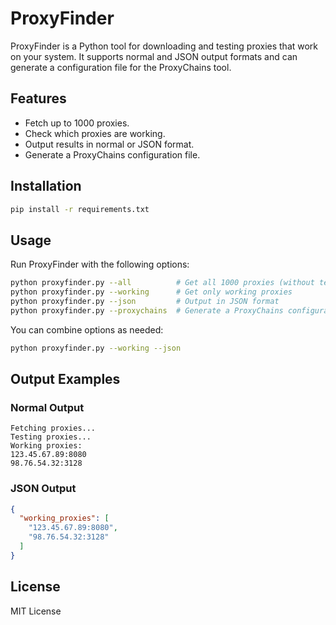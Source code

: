 # ProxyFinder

ProxyFinder is a Python tool for downloading and testing proxies that work on your system. It supports normal and JSON output formats and can generate a configuration file for the ProxyChains tool.

## Features
- Fetch up to 1000 proxies.
- Check which proxies are working.
- Output results in normal or JSON format.
- Generate a ProxyChains configuration file.

## Installation
```sh
pip install -r requirements.txt
```

## Usage
Run ProxyFinder with the following options:
```sh
python proxyfinder.py --all          # Get all 1000 proxies (without testing)
python proxyfinder.py --working      # Get only working proxies
python proxyfinder.py --json         # Output in JSON format
python proxyfinder.py --proxychains  # Generate a ProxyChains configuration file
```

You can combine options as needed:
```sh
python proxyfinder.py --working --json
```

## Output Examples
### Normal Output
```
Fetching proxies...
Testing proxies...
Working proxies:
123.45.67.89:8080
98.76.54.32:3128
```

### JSON Output
```json
{
  "working_proxies": [
    "123.45.67.89:8080",
    "98.76.54.32:3128"
  ]
}
```

## License
MIT License

